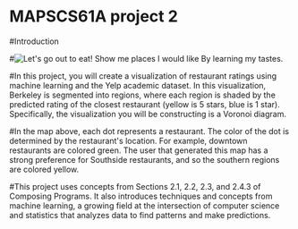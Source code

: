 # MAPSCS61A project 2

#Introduction

#![*Let's go out to eat!
Show me places I would like
By learning my tastes.*](http://inst.eecs.berkeley.edu/~cs61a/fa17/proj/maps/visualize/voronoi.png)

#In this project, you will create a visualization of restaurant ratings using machine learning and the Yelp academic dataset. In this visualization, Berkeley is segmented into regions, where each region is shaded by the predicted rating of the closest restaurant (yellow is 5 stars, blue is 1 star). Specifically, the visualization you will be constructing is a Voronoi diagram.

#In the map above, each dot represents a restaurant. The color of the dot is determined by the restaurant's location. For example, downtown restaurants are colored green. The user that generated this map has a strong preference for Southside restaurants, and so the southern regions are colored yellow.

#This project uses concepts from Sections 2.1, 2.2, 2.3, and 2.4.3 of Composing Programs. It also introduces techniques and concepts from machine learning, a growing field at the intersection of computer science and statistics that analyzes data to find patterns and make predictions.
